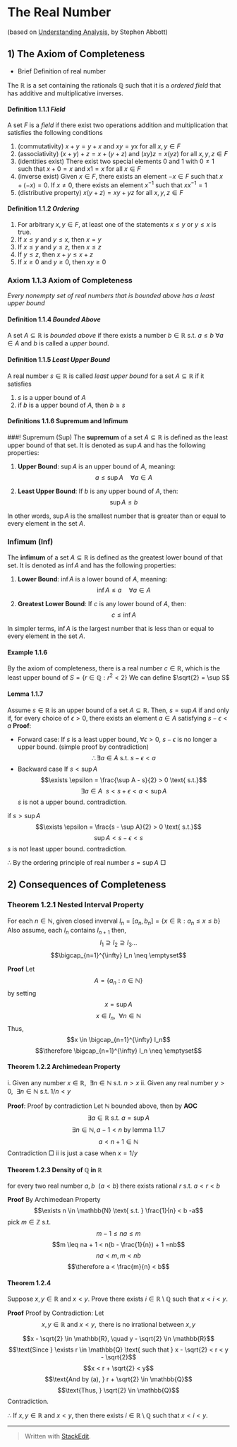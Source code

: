 
# The Real Number
(based on [Understanding Analysis](https://link.springer.com/book/10.1007/978-1-4939-2712-8), by Stephen Abbott)
## 1) The Axiom of Completeness 

* Brief Definition of real number

The $\mathbb{R}$ is a set containing the rationals $\mathbb{Q}$ such that it is a *ordered field* that has additive and multiplicative inverses. 

#### Definition 1.1.1 *Field* 
A set $F$ is a *field* if there exist two operations addition and multiplication that satisfies the following conditions 
1. (commutativity) $x+y = y+x$ and $xy = yx$ for all $x, y \in F$
2. (associativity) $(x+y)+z = x +(y+z)$ and $(xy)z = x(yz)$ for all $x, y, z \in F$
3. (identities exist) There exist two special elements $0$ and $1$ with $0 \neq 1$ such that 
$x + 0 = x$ and $x1 =x$ for all $x \in F$
4. (inverse exist) Given $x \in F$, there exists an element $-x \in F$ such that $x + (-x) =0$.
If $x \neq 0$, there exists an element $x^{-1}$ such that $xx^{-1} =1$
5. (distributive property) $x(y+z) = xy + yz$ for all $x, y, z \in F$

#### Definition 1.1.2 *Ordering*
1. For arbitrary $x, y \in F$, at least one of the statements $x \leq y$ or $y \leq x$ is true.
2. If $x \leq y$ and $y \leq x$, then $x = y$
3. If $x \leq y$ and $y \leq z$, then $x \leq z$
4. If $y \leq z$, then $x + y \leq x + z$
5. If $x \geq 0$ and $y \geq 0$, then $xy \geq 0$

### Axiom 1.1.3 Axiom of Completeness
*Every nonempty set of real numbers that is bounded above has a least upper bound*

#### Definition 1.1.4 *Bounded Above*
A set $A \subseteq \mathbb{R}$ is *bounded above* if there exists a number $b \in \mathbb{R}$ s.t. $a \leq b \ \forall a \in A$ and $b$ is called a *upper bound*.

#### Definition 1.1.5 *Least Upper Bound*
A real number $s \in \mathbb{R}$ is called *least upper bound* for a set $A \subseteq \mathbb{R}$ if it satisfies
1. $s$ is a upper bound of $A$
2. if $b$ is a upper bound of $A$, then $b \geq s$


#### Definitions 1.1.6 Supremum and Infimum

###! Supremum (Sup)
The **supremum** of a set $A \subseteq \mathbb{R}$ is defined as the least upper bound of that set. It is denoted as $\sup A$ and has the following properties:

1. **Upper Bound**: $\sup A$ is an upper bound of $A$, meaning:
   $$
   a \leq \sup A \quad \forall a \in A
   $$

2. **Least Upper Bound**: If $b$ is any upper bound of $A$, then:
   $$
   \sup A \leq b
   $$

In other words, $\sup A$ is the smallest number that is greater than or equal to every element in the set $A$.

### Infimum (Inf)
The **infimum** of a set $A \subseteq \mathbb{R}$ is defined as the greatest lower bound of that set. It is denoted as $\inf A$ and has the following properties:

1. **Lower Bound**: $\inf A$ is a lower bound of $A$, meaning:
   $$
   \inf A \leq a \quad \forall a \in A
   $$

2. **Greatest Lower Bound**: If $c$ is any lower bound of $A$, then:
   $$
   c \leq \inf A
   $$

In simpler terms, $\inf A$ is the largest number that is less than or equal to every element in the set $A$.

#### Example 1.1.6
By the axiom of completeness, there is a real number $c \in \mathbb{R}$, which is the least upper bound 
of $S = \{ r \in \mathbb{Q}: r^2 < 2 \}$ 
We can define $\sqrt{2} = \sup S$

#### Lemma 1.1.7 
Assume $s \in \mathbb{R}$ is an upper bound of a set $A \subseteq \mathbb{R}$. Then, $s = \sup A$ if and only if, for every choice of $\epsilon >0$, there exists an element $a \in A$ satisfying $s - \epsilon < a$
**Proof**:
* Forward case:
If $s$ is a least upper bound, $\forall \epsilon > 0$, $s - \epsilon$ is no longer a upper bound. (simple proof by contradiction)
$$\therefore \exists a \in A \text{ s.t. } s-\epsilon < a$$
* Backward case 
If $s < \sup A$
$$\exists \epsilon = \frac{\sup A - s}{2} > 0 \text{ s.t.}$$
$$\exists a \in A \ \ s < s + \epsilon < a < \sup A$$
$s$ is not a upper bound. contradiction.

if $s > \sup A$
$$\exists \epsilon = \frac{s - \sup A}{2} > 0 \text{ s.t.}$$
$$\sup A < s - \epsilon <  s$$
$s$ is not least upper bound. contradiction.

$\therefore$ By the ordering principle of real number $s = \sup A$ $\Box$


## 2) Consequences of Completeness

### Theorem 1.2.1 Nested Interval Property
For each $n \in \mathbb{N}$, given closed inverval $I_n = [a_n, b_n] = \{x \in \mathbb{R} : a_n \leq x \leq b\}$ Also assume, each $I_n$ contains $I_{n+1}$ then, 
$$I_1 \supseteq I_2 \supseteq I_3 \dots$$
$$\bigcap_{n=1}^{\infty} I_n \neq \emptyset$$

**Proof**
Let 
$$A = \{a_n : n \in \mathbb{N}\}$$
by setting 
$$x = \sup A$$
$$x \in I_n, \ \ \forall n \in \mathbb{N}$$
Thus,
$$x \in \bigcap_{n=1}^{\infty} I_n$$
$$\therefore \bigcap_{n=1}^{\infty} I_n \neq \emptyset$$


#### Theorem 1.2.2 Archimedean Property
i. Given any number $x \in \mathbb{R}, \ \ \exists n \in \mathbb{N} \text{ s.t. } n > x$
ii. Given any real number $y>0, \ \ \exists n \in \mathbb{N} \text{ s.t. } 1/n < y$

**Proof**:
Proof by contradiction
Let $\mathbb{N}$ bounded above, then by **AOC**
$$\exists a \in \mathbb{R} \text{ s.t. } a = \sup A$$
$$\exists n \in \mathbb{N}, a - 1 < n \text{ by lemma 1.1.7}$$
$$a < n + 1 \in \mathbb{N}$$
Contradiction $\Box$
ii is just a case when $x = 1/y$

#### Theorem 1.2.3 Density of $\mathbb{Q}$ in $\mathbb{R}$
for every two real number $a,b \ \ (a <b)$ there exists rational $r$ s.t. $a < r <b$

**Proof**
By Archimedean Property
$$\exists n \in \mathbb{N} \text{ s.t. } \frac{1}{n} < b -a$$
pick $m \in \mathbb{Z}$ s.t. 
$$m - 1 \leq na \leq m$$
$$m \leq na + 1 < n(b - \frac{1}{n}) + 1 =nb$$
$$na < m, m < nb$$
$$\therefore a < \frac{m}{n} < b$$

#### Theorem 1.2.4 
Suppose $x,y \in \mathbb{R}$ and $x < y$. Prove there exists $i \in \mathbb{R} \setminus \mathbb{Q}$ such that $x < i < y$.

**Proof**
Proof by Contradiction:
Let
$$
 x, y \in \mathbb{R} \text{ and } x < y, \text{ there is no irrational between } x, y \tag{a}   
$$

$$x - \sqrt{2} \in \mathbb{R}, \quad y - \sqrt{2} \in \mathbb{R}$$
$$\text{Since } \exists r \in \mathbb{Q} \text{ such that } x - \sqrt{2} < r < y - \sqrt{2}$$
$$x < r + \sqrt{2} < y$$
$$\text{And by (a), } r + \sqrt{2} \in \mathbb{Q}$$
$$\text{Thus, } \sqrt{2} \in \mathbb{Q}$$
Contradiction.

$\therefore$  If $x,y \in \mathbb{R}$ and $x < y$, then there exists $i \in \mathbb{R} \setminus \mathbb{Q}$ such that $x < i < y$.


---
> Written with [StackEdit](https://stackedit.io/).
